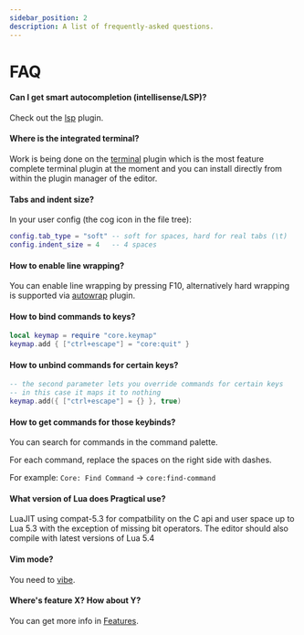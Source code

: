 ```yaml
---
sidebar_position: 2
description: A list of frequently-asked questions.
---
```


# FAQ

#### Can I get smart autocompletion (intellisense/LSP)?

Check out the [lsp] plugin.

#### Where is the integrated terminal?

Work is being done on the [terminal] plugin which is the most feature complete
terminal plugin at the moment and you can install directly from within
the plugin manager of the editor.

#### Tabs and indent size?

In your user config (the cog icon in the file tree):

```lua
config.tab_type = "soft" -- soft for spaces, hard for real tabs (\t)
config.indent_size = 4   -- 4 spaces
```

#### How to enable line wrapping?

You can enable line wrapping by pressing F10, alternatively hard wrapping is
supported via [autowrap] plugin.

#### How to bind commands to keys?

```lua
local keymap = require "core.keymap"
keymap.add { ["ctrl+escape"] = "core:quit" }
```

#### How to unbind commands for certain keys?

```lua
-- the second parameter lets you override commands for certain keys
-- in this case it maps it to nothing
keymap.add({ ["ctrl+escape"] = {} }, true)
```

#### How to get commands for those keybinds?

You can search for commands in the command palette.

For each command, replace the spaces on the right side with dashes.

For example: `Core: Find Command` → `core:find-command`

#### What version of Lua does Pragtical use?

LuaJIT using compat-5.3 for compatbility on the C api and user space
up to Lua 5.3 with the exception of missing bit operators. The editor
should also compile with latest versions of Lua 5.4

#### Vim mode?

You need to [vibe].

#### Where's feature X? How about Y?

You can get more info in [Features].


[lsp]:                  https://github.com/pragtical/lsp
[terminal]:             https://github.com/pragtical/terminal
[autowrap]:             https://github.com/pragtical/plugins/blob/master/plugins/autowrap.lua?raw=1
[vibe]:                 https://github.com/eugenpt/lite-xl-vibe
[plugin repository]:    https://github.com/pragtical/plugins
[align_carets]:         https://github.com/pragtical/plugins/blob/master/plugins/align_carets.lua?raw=1
[autoinsert]:           https://github.com/pragtical/plugins/blob/master/plugins/autoinsert.lua?raw=1
[autosave]:             https://github.com/pragtical/plugins/blob/master/plugins/autosave.lua?raw=1
[bracketmatch]:         https://github.com/pragtical/plugins/blob/master/plugins/bracketmatch.lua?raw=1
[editorconfig]:         https://github.com/pragtical/plugins/blob/master/plugins/editorconfig
[ephemeral_tabs]:       https://github.com/pragtical/plugins/blob/master/plugins/ephemeral_tabs.lua?raw=1
[fontconfig]:           https://github.com/pragtical/plugins/blob/master/plugins/fontconfig.lua?raw=1
[gitdiff_highlight]:    https://github.com/vincens2005/lite-xl-gitdiff-highlight
[indentguide]:          https://github.com/pragtical/plugins/blob/master/plugins/indentguide.lua?raw=1
[lint+]:                https://github.com/liquid600pgm/lintplus
[litepresence]:         https://github.com/TorchedSammy/Litepresence
[selectionhighlight]:   https://github.com/pragtical/plugins/blob/master/plugins/selectionhighlight.lua?raw=1
[Features]:             /about/features
